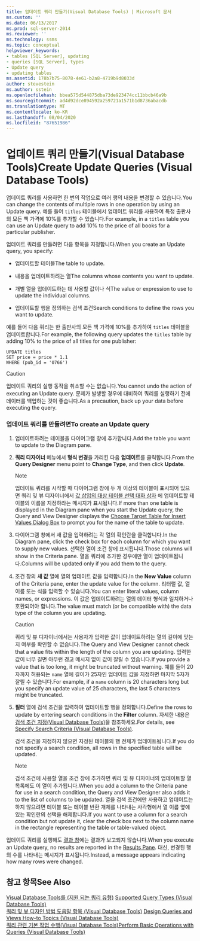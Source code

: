 ```yaml
---
title: 업데이트 쿼리 만들기(Visual Database Tools) | Microsoft 문서
ms.custom: ''
ms.date: 06/13/2017
ms.prod: sql-server-2014
ms.reviewer: ''
ms.technology: ssms
ms.topic: conceptual
helpviewer_keywords:
- tables [SQL Server], updating
- queries [SQL Server], types
- Update query
- updating tables
ms.assetid: 178b7b75-8078-4e61-b2a8-4719b9d8033d
author: stevestein
ms.author: sstein
ms.openlocfilehash: bbea575d544875dba73de923474cc11bbcb46a9b
ms.sourcegitcommit: ad4d92dce894592a259721a1571b1d8736abacdb
ms.translationtype: MT
ms.contentlocale: ko-KR
ms.lasthandoff: 08/04/2020
ms.locfileid: "87651986"
---
```

# <a name="create-update-queries-visual-database-tools"></a><span data-ttu-id="f0ed2-102">업데이트 쿼리 만들기(Visual Database Tools)</span><span class="sxs-lookup"><span data-stu-id="f0ed2-102">Create Update Queries (Visual Database Tools)</span></span>
  <span data-ttu-id="f0ed2-103">업데이트 쿼리를 사용하면 한 번의 작업으로 여러 행의 내용을 변경할 수 있습니다.</span><span class="sxs-lookup"><span data-stu-id="f0ed2-103">You can change the contents of multiple rows in one operation by using an Update query.</span></span> <span data-ttu-id="f0ed2-104">예를 들어 `titles` 테이블에서 업데이트 쿼리를 사용하여 특정 출판사의 모든 책 가격에 10%를 추가할 수 있습니다.</span><span class="sxs-lookup"><span data-stu-id="f0ed2-104">For example, in a `titles` table you can use an Update query to add 10% to the price of all books for a particular publisher.</span></span>  
  
 <span data-ttu-id="f0ed2-105">업데이트 쿼리를 만들려면 다음 항목을 지정합니다.</span><span class="sxs-lookup"><span data-stu-id="f0ed2-105">When you create an Update query, you specify:</span></span>  
  
-   <span data-ttu-id="f0ed2-106">업데이트할 테이블</span><span class="sxs-lookup"><span data-stu-id="f0ed2-106">The table to update.</span></span>  
  
-   <span data-ttu-id="f0ed2-107">내용을 업데이트하려는 열</span><span class="sxs-lookup"><span data-stu-id="f0ed2-107">The columns whose contents you want to update.</span></span>  
  
-   <span data-ttu-id="f0ed2-108">개별 열을 업데이트하는 데 사용할 값이나 식</span><span class="sxs-lookup"><span data-stu-id="f0ed2-108">The value or expression to use to update the individual columns.</span></span>  
  
-   <span data-ttu-id="f0ed2-109">업데이트할 행을 정의하는 검색 조건</span><span class="sxs-lookup"><span data-stu-id="f0ed2-109">Search conditions to define the rows you want to update.</span></span>  
  
 <span data-ttu-id="f0ed2-110">예를 들어 다음 쿼리는 한 출판사의 모든 책 가격에 10%를 추가하여 `titles` 테이블을 업데이트합니다.</span><span class="sxs-lookup"><span data-stu-id="f0ed2-110">For example, the following query updates the `titles` table by adding 10% to the price of all titles for one publisher:</span></span>  
  
```  
UPDATE titles  
SET price = price * 1.1  
WHERE (pub_id = '0766')  
```  
  
> [!CAUTION]  
>  <span data-ttu-id="f0ed2-111">업데이트 쿼리의 실행 동작을 취소할 수는 없습니다.</span><span class="sxs-lookup"><span data-stu-id="f0ed2-111">You cannot undo the action of executing an Update query.</span></span> <span data-ttu-id="f0ed2-112">문제가 발생할 경우에 대비하여 쿼리를 실행하기 전에 데이터를 백업하는 것이 좋습니다.</span><span class="sxs-lookup"><span data-stu-id="f0ed2-112">As a precaution, back up your data before executing the query.</span></span>  
  
### <a name="to-create-an-update-query"></a><span data-ttu-id="f0ed2-113">업데이트 쿼리를 만들려면</span><span class="sxs-lookup"><span data-stu-id="f0ed2-113">To create an Update query</span></span>  
  
1.  <span data-ttu-id="f0ed2-114">업데이트하려는 테이블을 다이어그램 창에 추가합니다.</span><span class="sxs-lookup"><span data-stu-id="f0ed2-114">Add the table you want to update to the Diagram pane.</span></span>  
  
2.  <span data-ttu-id="f0ed2-115">**쿼리 디자이너** 메뉴에서 **형식 변경**을 가리킨 다음 **업데이트**를 클릭합니다.</span><span class="sxs-lookup"><span data-stu-id="f0ed2-115">From the **Query Designer** menu point to **Change Type**, and then click **Update**.</span></span>  
  
    > [!NOTE]  
    >  <span data-ttu-id="f0ed2-116">업데이트 쿼리를 시작할 때 다이어그램 창에 두 개 이상의 테이블이 표시되어 있으면 쿼리 및 뷰 디자이너에서 [값 삽입의 대상 테이블 선택 대화 상자](visual-database-tools.md) 에 업데이트할 테이블의 이름을 지정하라는 메시지가 표시됩니다.</span><span class="sxs-lookup"><span data-stu-id="f0ed2-116">If more than one table is displayed in the Diagram pane when you start the Update query, the Query and View Designer displays the [Choose Target Table for Insert Values Dialog Box](visual-database-tools.md) to prompt you for the name of the table to update.</span></span>  
  
3.  <span data-ttu-id="f0ed2-117">다이어그램 창에서 새 값을 입력하려는 각 열의 확인란을 클릭합니다.</span><span class="sxs-lookup"><span data-stu-id="f0ed2-117">In the Diagram pane, click the check box for each column for which you want to supply new values.</span></span> <span data-ttu-id="f0ed2-118">선택한 열이 조건 창에 표시됩니다.</span><span class="sxs-lookup"><span data-stu-id="f0ed2-118">Those columns will show in the Criteria pane.</span></span> <span data-ttu-id="f0ed2-119">열을 쿼리에 추가한 경우에만 열이 업데이트됩니다.</span><span class="sxs-lookup"><span data-stu-id="f0ed2-119">Columns will be updated only if you add them to the query.</span></span>  
  
4.  <span data-ttu-id="f0ed2-120">조건 창의 **새 값** 열에 열의 업데이트 값을 입력합니다.</span><span class="sxs-lookup"><span data-stu-id="f0ed2-120">In the **New Value** column of the Criteria pane, enter the update value for the column.</span></span> <span data-ttu-id="f0ed2-121">리터럴 값, 열 이름 또는 식을 입력할 수 있습니다.</span><span class="sxs-lookup"><span data-stu-id="f0ed2-121">You can enter literal values, column names, or expressions.</span></span> <span data-ttu-id="f0ed2-122">이 값은 업데이트하려는 열의 데이터 형식과 일치하거나 호환되어야 합니다.</span><span class="sxs-lookup"><span data-stu-id="f0ed2-122">The value must match (or be compatible with) the data type of the column you are updating.</span></span>  
  
    > [!CAUTION]  
    >  <span data-ttu-id="f0ed2-123">쿼리 및 뷰 디자이너에서는 사용자가 입력한 값이 업데이트하려는 열의 길이에 맞는지 여부를 확인할 수 없습니다.</span><span class="sxs-lookup"><span data-stu-id="f0ed2-123">The Query and View Designer cannot check that a value fits within the length of the column you are updating.</span></span> <span data-ttu-id="f0ed2-124">입력한 값이 너무 길면 아무런 경고 메시지 없이 값이 잘릴 수 있습니다.</span><span class="sxs-lookup"><span data-stu-id="f0ed2-124">If you provide a value that is too long, it might be truncated without warning.</span></span> <span data-ttu-id="f0ed2-125">예를 들어 20자까지 허용되는 `name` 열에 길이가 25자인 업데이트 값을 지정하면 마지막 5자가 잘릴 수 있습니다.</span><span class="sxs-lookup"><span data-stu-id="f0ed2-125">For example, if a `name` column is 20 characters long but you specify an update value of 25 characters, the last 5 characters might be truncated.</span></span>  
  
5.  <span data-ttu-id="f0ed2-126">**필터** 열에 검색 조건을 입력하여 업데이트할 행을 정의합니다.</span><span class="sxs-lookup"><span data-stu-id="f0ed2-126">Define the rows to update by entering search conditions in the **Filter** column.</span></span> <span data-ttu-id="f0ed2-127">자세한 내용은 [검색 조건 지정&#40;Visual Database Tools&#41;](specify-search-criteria-visual-database-tools.md)을 참조하세요.</span><span class="sxs-lookup"><span data-stu-id="f0ed2-127">For details, see [Specify Search Criteria &#40;Visual Database Tools&#41;](specify-search-criteria-visual-database-tools.md).</span></span>  
  
     <span data-ttu-id="f0ed2-128">검색 조건을 지정하지 않으면 지정된 테이블의 행 전체가 업데이트됩니다.</span><span class="sxs-lookup"><span data-stu-id="f0ed2-128">If you do not specify a search condition, all rows in the specified table will be updated.</span></span>  
  
    > [!NOTE]  
    >  <span data-ttu-id="f0ed2-129">검색 조건에 사용할 열을 조건 창에 추가하면 쿼리 및 뷰 디자이너의 업데이트할 열 목록에도 이 열이 추가됩니다.</span><span class="sxs-lookup"><span data-stu-id="f0ed2-129">When you add a column to the Criteria pane for use in a search condition, the Query and View Designer also adds it to the list of columns to be updated.</span></span> <span data-ttu-id="f0ed2-130">열을 검색 조건에만 사용하고 업데이트는 하지 않으려면 테이블 또는 테이블 반환 개체를 나타내는 사각형에서 열 이름 옆에 있는 확인란의 선택을 해제합니다.</span><span class="sxs-lookup"><span data-stu-id="f0ed2-130">If you want to use a column for a search condition but not update it, clear the check box next to the column name in the rectangle representing the table or table-valued object.</span></span>  
  
 <span data-ttu-id="f0ed2-131">업데이트 쿼리를 실행해도 [결과 창](results-pane-visual-database-tools.md)에는 결과가 보고되지 않습니다.</span><span class="sxs-lookup"><span data-stu-id="f0ed2-131">When you execute an Update query, no results are reported in the [Results Pane](results-pane-visual-database-tools.md).</span></span> <span data-ttu-id="f0ed2-132">대신, 변경된 행의 수를 나타내는 메시지가 표시됩니다.</span><span class="sxs-lookup"><span data-stu-id="f0ed2-132">Instead, a message appears indicating how many rows were changed.</span></span>  
  
## <a name="see-also"></a><span data-ttu-id="f0ed2-133">참고 항목</span><span class="sxs-lookup"><span data-stu-id="f0ed2-133">See Also</span></span>  
 <span data-ttu-id="f0ed2-134">[Visual Database Tools를 &#40;지원 되는 쿼리 유형&#41;](supported-query-types-visual-database-tools.md) </span><span class="sxs-lookup"><span data-stu-id="f0ed2-134">[Supported Query Types &#40;Visual Database Tools&#41;](supported-query-types-visual-database-tools.md) </span></span>  
 <span data-ttu-id="f0ed2-135">[쿼리 및 뷰 디자인 방법 도움말 항목 &#40;Visual Database Tools&#41;](design-queries-and-views-how-to-topics-visual-database-tools.md) </span><span class="sxs-lookup"><span data-stu-id="f0ed2-135">[Design Queries and Views How-to Topics &#40;Visual Database Tools&#41;](design-queries-and-views-how-to-topics-visual-database-tools.md) </span></span>  
 [<span data-ttu-id="f0ed2-136">쿼리 관련 기본 작업 수행&#40;Visual Database Tools&#41;</span><span class="sxs-lookup"><span data-stu-id="f0ed2-136">Perform Basic Operations with Queries &#40;Visual Database Tools&#41;</span></span>](perform-basic-operations-with-queries-visual-database-tools.md)  
  
  
